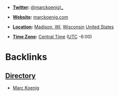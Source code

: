 - **[Twitter](<Twitter.md>):** [@marckoenig)_](https://twitter.com/marcKoenig_)
- **[Website](<Website.md>):** [marckoenig.com](https://www.marckoenig.com/)

- **[Location](<Location.md>):** [Madison, WI](<Madison, WI.md>), [Wisconsin](<Wisconsin.md>) [United States](<United States.md>)
- **[Time Zone](<Time Zone.md>):** [Central Time](<Central Time.md>) ([UTC](<UTC.md>) -6:00)

# Backlinks
## [Directory](<Directory.md>)
- [Marc Koenig](<Marc Koenig.md>)

